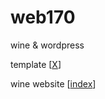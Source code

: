 # web170
wine & wordpress

template [[X](template/index.html)]

wine website [[index](wine/index.html)]

